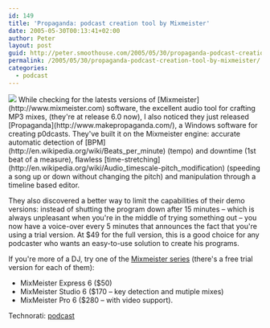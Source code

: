 ```yaml
---
id: 149
title: 'Propaganda: podcast creation tool by Mixmeister'
date: 2005-05-30T00:13:41+02:00
author: Peter
layout: post
guid: http://peter.smoothouse.com/2005/05/30/propaganda-podcast-creation-tool-by-mixmeister/
permalink: /2005/05/30/propaganda-podcast-creation-tool-by-mixmeister/
categories:
  - podcast
---
```

<img src="http://www.pixagogo.com/S5vpfnjbBPdPlhw!L7DZ9XBoxLb8sI2P-hsUY5qlXvUVVmsLdrgGBTjeuSbT7K17K3BoeJpj88KHSwwDa!14AeBIud8BKzUMnpG3CSbzk7uA74TLt3O26pFB1XiqBfmdCyLIIk!PUGLrjHtVY-OxP37w__/propaganda2.jpg" border="0" />  
While checking for the latests versions of [Mixmeister](http://www.mixmeister.com) software, the excellent audio tool for crafting MP3 mixes, (they're at release 6.0 now), I also noticed they just released [Propaganda](http://www.makepropaganda.com/), a Windows software for creating p0dcasts. They've built it on the Mixmeister engine: accurate automatic detection of [BPM](http://en.wikipedia.org/wiki/Beats_per_minute) (tempo) and downtime (1st beat of a measure), flawless [time-stretching](http://en.wikipedia.org/wiki/Audio_timescale-pitch_modification) (speeding a song up or down without changing the pitch) and manipulation through a timeline based editor. 

They also discovered a better way to limit the capabilities of their demo versions: instead of shutting the program down after 15 minutes &#8211; which is always unpleasant when you're in the middle of trying something out &#8211; you now have a voice-over every 5 minutes that announces the fact that you're using a trial version. At $49 for the full version, this is a good choice for any podcaster who wants an easy-to-use solution to create his programs.

If you're more of a DJ, try one of the [Mixmeister series](http://www.mixmeister.com/products.html) (there's a free trial version for each of them): 

  * MixMeister Express 6 ($50)
  * MixMeister Studio 6 ($170 &#8211; key detection and mutiple mixes) 
  * MixMeister Pro 6 ($280 &#8211; with video support).

Technorati: <a href="http://technorati.com/tag/podcast" rel="tag">podcast</a>